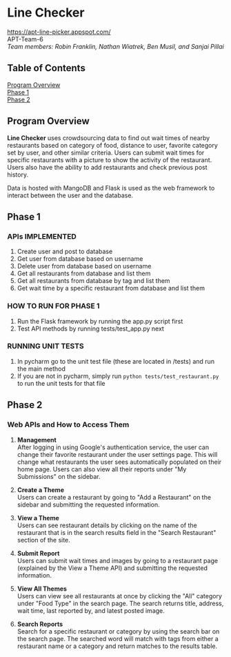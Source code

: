 # Line Checker 
https://apt-line-picker.appspot.com/ <br>
APT-Team-6<br>
<i>Team members: Robin Franklin, Nathan Wiatrek, Ben Musil, and Sanjai Pillai</i>

## Table of Contents
[Program Overview](#overview)<br>
[Phase 1](#phase-1)<br>
[Phase 2](#phase-2)<br>

## <a name="overview">Program Overview</a>
<b>Line Checker</b> uses crowdsourcing data to find out wait times of nearby restaurants based on category of food,
distance to user, favorite category set by user, and other similar criteria. Users can submit wait times for specific restaurants with a picture to show the activity of the restaurant. Users also have the ability to add restaurants and check previous post history.

Data is hosted with MangoDB and Flask is used as the web framework to interact between the user and the database.

## <a name="phase-1">Phase 1</a>
### APIs IMPLEMENTED
  1) Create user and post to database
  2) Get user from database based on username
  3) Delete user from database based on username
  4) Get all restaurants from database and list them
  5) Get all restaurants from database by tag and list them
  6) Get wait time by a specific restaurant from database and list them
  
### HOW TO RUN FOR PHASE 1
  1) Run the Flask framework by running the app.py script first
  2) Test API methods by running tests/test_app.py next
  
### RUNNING UNIT TESTS
  1) In pycharm go to the unit test file (these are located in /tests) and run the main method
  2) If you are not in pycharm, simply run `python tests/test_restaurant.py` to run the unit tests for that file

## <a name="phase-2">Phase 2</a>
### Web APIs and How to Access Them
1. <b>Management</b>  
  After logging in using Google's authentication service, the user can change their favorite restaurant under the user settings             page. This will change what restaurants the user sees automatically populated on their home page. Users can also view all their reports under "My Submissions" on the sidebar.

2. <b>Create a Theme</b>  
  Users can create a restaurant by going to "Add a Restaurant" on the sidebar and submitting the requested information.
  
3. <b>View a Theme</b>  
  Users can see restaurant details by clicking on the name of the restaurant that is in the search results field in the "Search Restaurant" section of the site.
  
4. <b>Submit Report</b>  
  Users can submit wait times and images by going to a restaurant page (explained by the View a Theme API) and submitting the requested information.
  
5. <b>View All Themes</b>  
  Users can view see all restaurants at once by clicking the "All" category under "Food Type" in the search page. The search returns title, address, wait time, last reported by, and latest posted image.
  
6. <b>Search Reports</b>  
  Search for a specific restaurant or category by using the search bar on the search page. The searched word will match with tags from either a restaurant name or a category and return matches to the results table.

